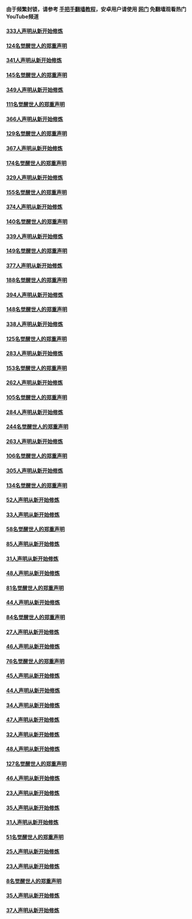 #### 由于频繁封锁，请参考 [手把手翻墙教程](https://github.com/gfw-breaker/guides/wiki/)，安卓用户请使用 [网门](https://github.com/gfw-breaker/nogfw/blob/master/dl.md?t=07011700) 免翻墙观看热门YouTube频道 

#### [333人声明从新开始修炼](../pages/91/427525.md?t=07011700) 

#### [124名觉醒世人的郑重声明](../pages/91/427524.md?t=07011700) 

#### [341人声明从新开始修炼](../pages/91/427255.md?t=07011700) 

#### [145名觉醒世人的郑重声明](../pages/91/427254.md?t=07011700) 

#### [349人声明从新开始修炼](../pages/91/426969.md?t=07011700) 

#### [111名觉醒世人的郑重声明](../pages/91/426968.md?t=07011700) 

#### [366人声明从新开始修炼](../pages/91/426737.md?t=07011700) 

#### [129名觉醒世人的郑重声明](../pages/91/426736.md?t=07011700) 

#### [367人声明从新开始修炼](../pages/91/426421.md?t=07011700) 

#### [174名觉醒世人的郑重声明](../pages/91/426420.md?t=07011700) 

#### [329人声明从新开始修炼](../pages/91/426139.md?t=07011700) 

#### [155名觉醒世人的郑重声明](../pages/91/426138.md?t=07011700) 

#### [374人声明从新开始修炼](../pages/91/425811.md?t=07011700) 

#### [140名觉醒世人的郑重声明](../pages/91/425810.md?t=07011700) 

#### [339人声明从新开始修炼](../pages/91/425690.md?t=07011700) 

#### [149名觉醒世人的郑重声明](../pages/91/425689.md?t=07011700) 

#### [377人声明从新开始修炼](../pages/91/424867.md?t=07011700) 

#### [188名觉醒世人的郑重声明](../pages/91/424866.md?t=07011700) 

#### [394人声明从新开始修炼](../pages/91/423914.md?t=07011700) 

#### [148名觉醒世人的郑重声明](../pages/91/423913.md?t=07011700) 

#### [338人声明从新开始修炼](../pages/91/423540.md?t=07011700) 

#### [125名觉醒世人的郑重声明](../pages/91/423539.md?t=07011700) 

#### [283人声明从新开始修炼](../pages/91/423296.md?t=07011700) 

#### [153名觉醒世人的郑重声明](../pages/91/423295.md?t=07011700) 

#### [262人声明从新开始修炼](../pages/91/423004.md?t=07011700) 

#### [105名觉醒世人的郑重声明](../pages/91/423003.md?t=07011700) 

#### [284人声明从新开始修炼](../pages/91/422707.md?t=07011700) 

#### [244名觉醒世人的郑重声明](../pages/91/422706.md?t=07011700) 

#### [263人声明从新开始修炼](../pages/91/422553.md?t=07011700) 

#### [106名觉醒世人的郑重声明](../pages/91/422552.md?t=07011700) 

#### [305人声明从新开始修炼](../pages/91/422153.md?t=07011700) 

#### [134名觉醒世人的郑重声明](../pages/91/422152.md?t=07011700) 

#### [52人声明从新开始修炼](../pages/91/421846.md?t=07011700) 

#### [33人声明从新开始修炼](../pages/91/421804.md?t=07011700) 

#### [58名觉醒世人的郑重声明](../pages/91/421845.md?t=07011700) 

#### [85人声明从新开始修炼](../pages/91/421769.md?t=07011700) 

#### [31人声明从新开始修炼](../pages/91/421763.md?t=07011700) 

#### [48人声明从新开始修炼](../pages/91/421605.md?t=07011700) 

#### [81名觉醒世人的郑重声明](../pages/91/421656.md?t=07011700) 

#### [44人声明从新开始修炼](../pages/91/421544.md?t=07011700) 

#### [84名觉醒世人的郑重声明](../pages/91/421543.md?t=07011700) 

#### [27人声明从新开始修炼](../pages/91/421465.md?t=07011700) 

#### [46人声明从新开始修炼](../pages/91/421454.md?t=07011700) 

#### [76名觉醒世人的郑重声明](../pages/91/421453.md?t=07011700) 

#### [45人声明从新开始修炼](../pages/91/421452.md?t=07011700) 

#### [44人声明从新开始修炼](../pages/91/421422.md?t=07011700) 

#### [34人声明从新开始修炼](../pages/91/421322.md?t=07011700) 

#### [47人声明从新开始修炼](../pages/91/421264.md?t=07011700) 

#### [32人声明从新开始修炼](../pages/91/421225.md?t=07011700) 

#### [48人声明从新开始修炼](../pages/91/421202.md?t=07011700) 

#### [127名觉醒世人的郑重声明](../pages/91/421224.md?t=07011700) 

#### [46人声明从新开始修炼](../pages/91/421203.md?t=07011700) 

#### [23人声明从新开始修炼](../pages/91/421138.md?t=07011700) 

#### [35人声明从新开始修炼](../pages/91/421122.md?t=07011700) 

#### [31人声明从新开始修炼](../pages/91/421081.md?t=07011700) 

#### [51名觉醒世人的郑重声明](../pages/91/421080.md?t=07011700) 

#### [25人声明从新开始修炼](../pages/91/421020.md?t=07011700) 

#### [23人声明从新开始修炼](../pages/91/420884.md?t=07011700) 

#### [8名觉醒世人的郑重声明](../pages/91/420883.md?t=07011700) 

#### [35人声明从新开始修炼](../pages/91/420809.md?t=07011700) 

#### [37人声明从新开始修炼](../pages/91/420766.md?t=07011700) 

